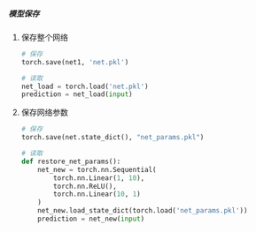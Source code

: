 ##### 模型保存

1. 保存整个网络

    ```python
    # 保存
    torch.save(net1, 'net.pkl')
    
    # 读取
    net_load = torch.load('net.pkl')
    prediction = net_load(input)
    ```

    

2. 保存网络参数

    ```python
    # 保存
    torch.save(net.state_dict(), "net_params.pkl")
    
    # 读取
    def restore_net_params():
    	net_new = torch.nn.Sequential(
            torch.nn.Linear(1, 10),
            torch.nn.ReLU(),
            torch.nn.Linear(10, 1)
        )
        net_new.load_state_dict(torch.load('net_params.pkl'))
        prediction = net_new(input)
    ```

    
